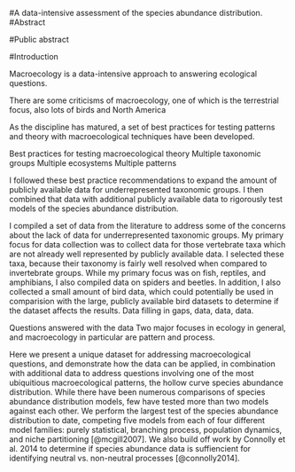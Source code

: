 #A data-intensive assessment of the species abundance distribution.
#Abstract
<!-- 350 words or less, no subheading, citations, drawings, diagrams, tables, or abbreviations.  Include total number of pages in the paper (including preliminary pages and appendices) in parentheses at the end, do not use boldface on the abstract title, see sample in Appendix A of grad school Pub Guide.-->

#Public abstract
<!-- One page, written in the style of an executive summary, whatever that means.  Explains in common language the research objective and societal benefits, see Appendix A -->

#Introduction
<!--Overarching introduction that ties all three chapters together -->
Macroecology is a data-intensive approach to answering ecological questions.  

There are some criticisms of macroecology, one of which is the terrestrial focus, also lots of birds and North America
<!-- cite some of the recent critiques and directional papers -->

As the discipline has matured, a set of best practices for testing patterns and theory with macroecological techniques have been developed.

Best practices for testing macroecological theory <!--citations-->
Multiple taxonomic groups
Multiple ecosystems
Multiple patterns

I followed these best practice recommendations to expand the amount of publicly available data for underrepresented taxonomic groups.  I then combined that data with additional publicly available data to rigorously test models of the species abundance distribution.

I compiled a set of data from the literature to address some of the concerns about the lack of data for underrepresented taxonomic groups.  My primary focus for data collection was to collect data for those vertebrate taxa which are not already well represented by publicly available data.  I selected these taxa, because their taxonomy is fairly well resolved when compared to invertebrate groups.  While my primary focus was on fish, reptiles, and amphibians, I also compiled data on spiders and beetles.  In addition, I also collected a small amount of bird data, which could potentially be used in comparision with the large, publicly available bird datasets to determine if the dataset affects the results.
Data filling in gaps, data, data, data.


Questions answered with the data 
Two major focuses in ecology in general, and macroecology in particular are pattern and process.  

Here we present a unique dataset for addressing macroecological questions, and demonstrate how the data can be applied, in combination with additional data to address questions involving one of the most ubiquitious macroecological patterns, the hollow curve species abundance distribution.  While there have been numerous comparisons of species abundance distribution models, few have tested more than two models against each other.  We perform the largest test of the species abundance distribution to date, competing five models from each of four different model families: purely statistical, branching process, population dynamics, and niche partitioning [@mcgill2007].  We also build off work by Connolly et al. 2014 to determine if species abundance data is suffiencient for identifying neutral vs. non-neutral processes [@connolly2014]. <!--In chapter 1, I demonstrated something about how more data are better by competing several forms of the species abundance distribution something about can't remember, got interrupted.  In chapter 3, I used the data I compiled to additional test something about process and neutral theory.-->

